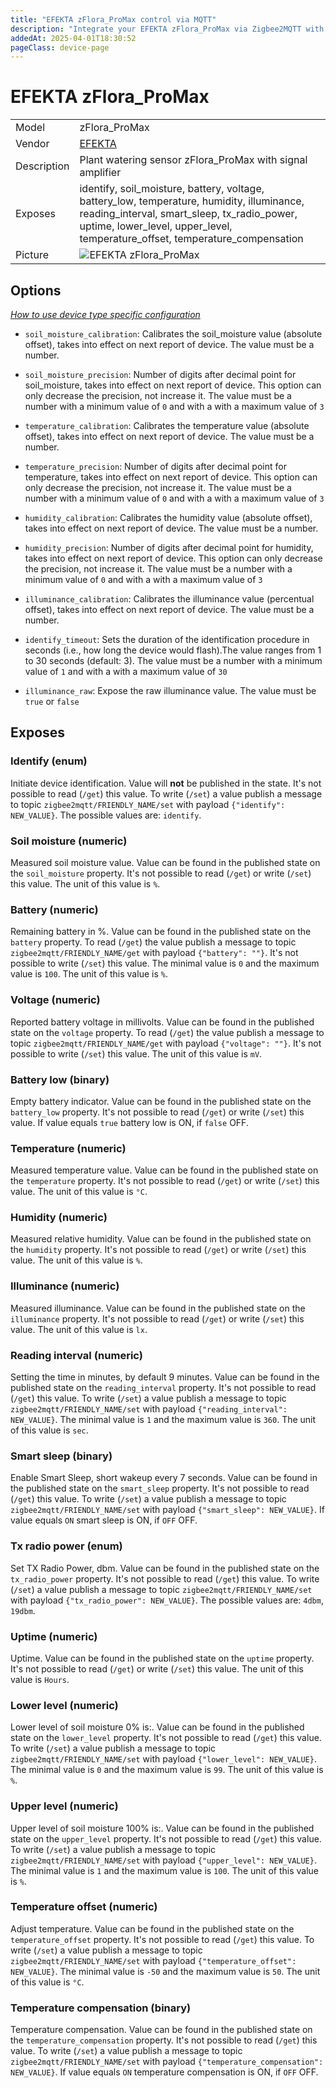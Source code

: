 ```yaml
---
title: "EFEKTA zFlora_ProMax control via MQTT"
description: "Integrate your EFEKTA zFlora_ProMax via Zigbee2MQTT with whatever smart home infrastructure you are using without the vendor's bridge or gateway."
addedAt: 2025-04-01T18:30:52
pageClass: device-page
---
```


<!-- !!!! -->
<!-- ATTENTION: This file is auto-generated through docgen! -->
<!-- You can only edit the "Notes"-Section between the two comment lines "Notes BEGIN" and "Notes END". -->
<!-- Do not use h1 or h2 heading within "## Notes"-Section. -->
<!-- !!!! -->

# EFEKTA zFlora_ProMax

|     |     |
|-----|-----|
| Model | zFlora_ProMax  |
| Vendor  | [EFEKTA](/supported-devices/#v=EFEKTA)  |
| Description | Plant watering sensor zFlora_ProMax with signal amplifier |
| Exposes | identify, soil_moisture, battery, voltage, battery_low, temperature, humidity, illuminance, reading_interval, smart_sleep, tx_radio_power, uptime, lower_level, upper_level, temperature_offset, temperature_compensation |
| Picture | ![EFEKTA zFlora_ProMax](https://www.zigbee2mqtt.io/images/devices/zFlora_ProMax.png) |


<!-- Notes BEGIN: You can edit here. Add "## Notes" headline if not already present. -->


<!-- Notes END: Do not edit below this line -->



## Options
*[How to use device type specific configuration](../guide/configuration/devices-groups.md#specific-device-options)*

* `soil_moisture_calibration`: Calibrates the soil_moisture value (absolute offset), takes into effect on next report of device. The value must be a number.

* `soil_moisture_precision`: Number of digits after decimal point for soil_moisture, takes into effect on next report of device. This option can only decrease the precision, not increase it. The value must be a number with a minimum value of `0` and with a with a maximum value of `3`

* `temperature_calibration`: Calibrates the temperature value (absolute offset), takes into effect on next report of device. The value must be a number.

* `temperature_precision`: Number of digits after decimal point for temperature, takes into effect on next report of device. This option can only decrease the precision, not increase it. The value must be a number with a minimum value of `0` and with a with a maximum value of `3`

* `humidity_calibration`: Calibrates the humidity value (absolute offset), takes into effect on next report of device. The value must be a number.

* `humidity_precision`: Number of digits after decimal point for humidity, takes into effect on next report of device. This option can only decrease the precision, not increase it. The value must be a number with a minimum value of `0` and with a with a maximum value of `3`

* `illuminance_calibration`: Calibrates the illuminance value (percentual offset), takes into effect on next report of device. The value must be a number.

* `identify_timeout`: Sets the duration of the identification procedure in seconds (i.e., how long the device would flash).The value ranges from 1 to 30 seconds (default: 3). The value must be a number with a minimum value of `1` and with a with a maximum value of `30`

* `illuminance_raw`: Expose the raw illuminance value. The value must be `true` or `false`


## Exposes

### Identify (enum)
Initiate device identification.
Value will **not** be published in the state.
It's not possible to read (`/get`) this value.
To write (`/set`) a value publish a message to topic `zigbee2mqtt/FRIENDLY_NAME/set` with payload `{"identify": NEW_VALUE}`.
The possible values are: `identify`.

### Soil moisture (numeric)
Measured soil moisture value.
Value can be found in the published state on the `soil_moisture` property.
It's not possible to read (`/get`) or write (`/set`) this value.
The unit of this value is `%`.

### Battery (numeric)
Remaining battery in %.
Value can be found in the published state on the `battery` property.
To read (`/get`) the value publish a message to topic `zigbee2mqtt/FRIENDLY_NAME/get` with payload `{"battery": ""}`.
It's not possible to write (`/set`) this value.
The minimal value is `0` and the maximum value is `100`.
The unit of this value is `%`.

### Voltage (numeric)
Reported battery voltage in millivolts.
Value can be found in the published state on the `voltage` property.
To read (`/get`) the value publish a message to topic `zigbee2mqtt/FRIENDLY_NAME/get` with payload `{"voltage": ""}`.
It's not possible to write (`/set`) this value.
The unit of this value is `mV`.

### Battery low (binary)
Empty battery indicator.
Value can be found in the published state on the `battery_low` property.
It's not possible to read (`/get`) or write (`/set`) this value.
If value equals `true` battery low is ON, if `false` OFF.

### Temperature (numeric)
Measured temperature value.
Value can be found in the published state on the `temperature` property.
It's not possible to read (`/get`) or write (`/set`) this value.
The unit of this value is `°C`.

### Humidity (numeric)
Measured relative humidity.
Value can be found in the published state on the `humidity` property.
It's not possible to read (`/get`) or write (`/set`) this value.
The unit of this value is `%`.

### Illuminance (numeric)
Measured illuminance.
Value can be found in the published state on the `illuminance` property.
It's not possible to read (`/get`) or write (`/set`) this value.
The unit of this value is `lx`.

### Reading interval (numeric)
Setting the time in minutes, by default 9 minutes.
Value can be found in the published state on the `reading_interval` property.
It's not possible to read (`/get`) this value.
To write (`/set`) a value publish a message to topic `zigbee2mqtt/FRIENDLY_NAME/set` with payload `{"reading_interval": NEW_VALUE}`.
The minimal value is `1` and the maximum value is `360`.
The unit of this value is `sec`.

### Smart sleep (binary)
Enable Smart Sleep, short wakeup every 7 seconds.
Value can be found in the published state on the `smart_sleep` property.
It's not possible to read (`/get`) this value.
To write (`/set`) a value publish a message to topic `zigbee2mqtt/FRIENDLY_NAME/set` with payload `{"smart_sleep": NEW_VALUE}`.
If value equals `ON` smart sleep is ON, if `OFF` OFF.

### Tx radio power (enum)
Set TX Radio Power, dbm.
Value can be found in the published state on the `tx_radio_power` property.
It's not possible to read (`/get`) this value.
To write (`/set`) a value publish a message to topic `zigbee2mqtt/FRIENDLY_NAME/set` with payload `{"tx_radio_power": NEW_VALUE}`.
The possible values are: `4dbm`, `19dbm`.

### Uptime (numeric)
Uptime.
Value can be found in the published state on the `uptime` property.
It's not possible to read (`/get`) or write (`/set`) this value.
The unit of this value is `Hours`.

### Lower level (numeric)
Lower level of soil moisture 0% is:.
Value can be found in the published state on the `lower_level` property.
It's not possible to read (`/get`) this value.
To write (`/set`) a value publish a message to topic `zigbee2mqtt/FRIENDLY_NAME/set` with payload `{"lower_level": NEW_VALUE}`.
The minimal value is `0` and the maximum value is `99`.
The unit of this value is `%`.

### Upper level (numeric)
Upper level of soil moisture 100% is:.
Value can be found in the published state on the `upper_level` property.
It's not possible to read (`/get`) this value.
To write (`/set`) a value publish a message to topic `zigbee2mqtt/FRIENDLY_NAME/set` with payload `{"upper_level": NEW_VALUE}`.
The minimal value is `1` and the maximum value is `100`.
The unit of this value is `%`.

### Temperature offset (numeric)
Adjust temperature.
Value can be found in the published state on the `temperature_offset` property.
It's not possible to read (`/get`) this value.
To write (`/set`) a value publish a message to topic `zigbee2mqtt/FRIENDLY_NAME/set` with payload `{"temperature_offset": NEW_VALUE}`.
The minimal value is `-50` and the maximum value is `50`.
The unit of this value is `°C`.

### Temperature compensation (binary)
Temperature compensation.
Value can be found in the published state on the `temperature_compensation` property.
It's not possible to read (`/get`) this value.
To write (`/set`) a value publish a message to topic `zigbee2mqtt/FRIENDLY_NAME/set` with payload `{"temperature_compensation": NEW_VALUE}`.
If value equals `ON` temperature compensation is ON, if `OFF` OFF.


